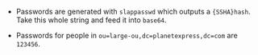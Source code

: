 + Passwords are generated with `slappasswd` which outputs a `{SSHA}hash`.
  Take this whole string and feed it into `base64`.

+ Passwords for people in `ou=large-ou,dc=planetexpress,dc=com` are `123456`.
